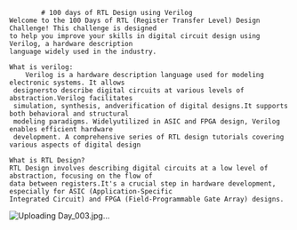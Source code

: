 			# 100 days of RTL Design using Verilog
    Welcome to the 100 Days of RTL (Register Transfer Level) Design Challenge! This challenge is designed 
    to help you improve your skills in digital circuit design using Verilog, a hardware description 
    language widely used in the industry.

    What is verilog: 
    	Verilog is a hardware description language used for modeling electronic systems. It allows 
     designersto describe digital circuits at various levels of abstraction.Verilog facilitates 
     simulation, synthesis, andverification of digital designs.It supports both behavioral and structural 
     modeling paradigms. Widelyutilized in ASIC and FPGA design, Verilog enables efficient hardware 
     development. A comprehensive series of RTL design tutorials covering various aspects of digital design
    
    What is RTL Design?
	RTL Design involves describing digital circuits at a low level of abstraction, focusing on the flow of 
    data between registers.It's a crucial step in hardware development, especially for ASIC (Application-Specific
    Integrated Circuit) and FPGA (Field-Programmable Gate Array) designs.
  
   ![Uploading Day_003.jpg…]()






